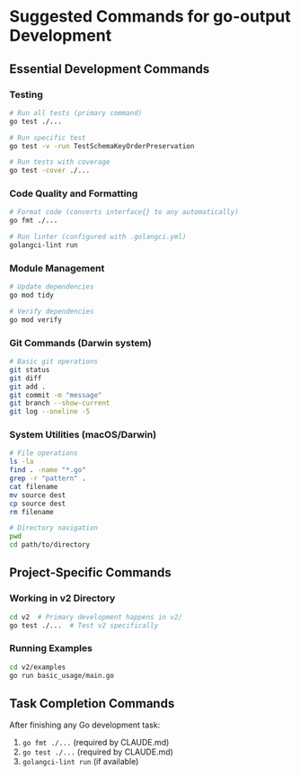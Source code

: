 # Suggested Commands for go-output Development

## Essential Development Commands

### Testing
```bash
# Run all tests (primary command)
go test ./...

# Run specific test
go test -v -run TestSchemaKeyOrderPreservation

# Run tests with coverage
go test -cover ./...
```

### Code Quality and Formatting
```bash
# Format code (converts interface{} to any automatically)
go fmt ./...

# Run linter (configured with .golangci.yml)
golangci-lint run
```

### Module Management
```bash
# Update dependencies
go mod tidy

# Verify dependencies
go mod verify
```

### Git Commands (Darwin system)
```bash
# Basic git operations
git status
git diff
git add .
git commit -m "message"
git branch --show-current
git log --oneline -5
```

### System Utilities (macOS/Darwin)
```bash
# File operations
ls -la
find . -name "*.go"
grep -r "pattern" .
cat filename
mv source dest
cp source dest
rm filename

# Directory navigation
pwd
cd path/to/directory
```

## Project-Specific Commands

### Working in v2 Directory
```bash
cd v2  # Primary development happens in v2/
go test ./...  # Test v2 specifically
```

### Running Examples
```bash
cd v2/examples
go run basic_usage/main.go
```

## Task Completion Commands
After finishing any Go development task:
1. `go fmt ./...` (required by CLAUDE.md)
2. `go test ./...` (required by CLAUDE.md)
3. `golangci-lint run` (if available)
